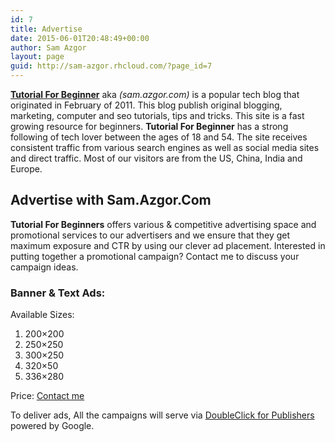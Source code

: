 ```yaml
---
id: 7
title: Advertise
date: 2015-06-01T20:48:49+00:00
author: Sam Azgor
layout: page
guid: http://sam-azgor.rhcloud.com/?page_id=7
---
```

<p><b><a href="http://sam.azgor.com/">Tutorial For Beginner</a></b> aka <i>(sam.azgor.com)</i> is a popular tech blog that originated in February of 2011. This blog publish original blogging, marketing, computer and seo tutorials, tips and tricks. This site is a fast growing resource for beginners. <b>Tutorial For Beginner</b> has a strong following of tech lover between the ages of 18 and 54. The site receives consistent traffic from various search engines as well as social media sites and direct traffic. Most of our visitors are from the US, China, India and Europe.</p>
<h2>Advertise with Sam.Azgor.Com</h2>
<p><b>Tutorial For Beginners</b> offers various &amp; competitive advertising space and promotional services to our advertisers and we ensure that they get maximum exposure and CTR by using our clever ad placement. Interested in putting together a promotional campaign? Contact me to discuss your campaign ideas.</p>
<h3>Banner &amp; Text Ads:</h3>
<p>Available Sizes:</p>
<ol>
<li>200&#215;200</li>
<li>250&#215;250</li>
<li>300&#215;250</li>
<li>320&#215;50</li>
<li>336&#215;280</li>
</ol>
<p>Price: <a href="/contact" target="_blank">Contact me</a></p>
<p>To deliver ads, All the campaigns will serve via <a href="http://sam.azgor.com/how-to-block-adsense-being-shown-in-specific-countries" title="How to Block AdSense Being Shown In Specific Countries">DoubleClick for Publishers</a> powered by Google.</p>